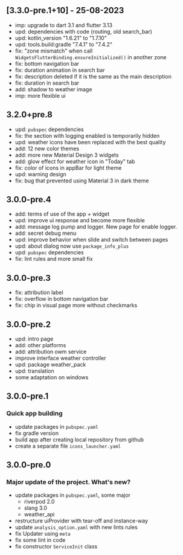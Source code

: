 ## [3.3.0-pre.1+10] - 25-08-2023
- imp: upgrade to dart 3.1 and flutter 3.13
- upd: dependencies with code (routing, old search_bar)
- upd: kotlin_version "1.6.21" to "1.7.10"
- upd: tools.build:gradle "7.4.1" to "7.4.2"
- fix: "zone mismatch" when call `WidgetsFlutterBinding.ensureInitialized()` in another zone
- fix: bottom navigation bar
- fix: duration animation in search bar
- fix: description deleted if it is the same as the main description
- fix: duration in search bar
- add: shadow to weather image
- imp: more flexible ui

## 3.2.0+pre.8
* upd: `pubspec` dependencies
* fix: the section with logging enabled is temporarily hidden
* upd: weather icons have been replaced with the best quality
* add: 12 new color themes 
* add: more new Material Design 3 widgets 
* add: glow effect for weather icon in "Today" tab 
* fix: color of icons in appBar for light theme 
* upd: warning design 
* fix: bug that prevented using Material 3 in dark theme

## 3.0.0-pre.4

* add: terms of use of the app + widget
* upd: improve ui response and become more flexible
* add: message log pump and logger. New page for enable logger.
* add: secret debug menu
* upd: improve behavior when slide and switch between pages
* upd: about dialog now use `package_info_plus`
* upd: `pubspec` dependencies
* fix: lint rules and more small fix

## 3.0.0-pre.3

* fix: attribution label
* fix: overflow in bottom navigation bar
* fix: chip in visual page more without checkmarks

## 3.0.0-pre.2

* upd: intro page
* add: other platforms
* add: attribution owm service
* improve interface weather controller
* upd: package weather_pack
* upd: translation
* some adaptation on windows

## 3.0.0-pre.1

### Quick app building

* update packages in `pubspec.yaml`
* fix gradle version
* build app after creating local repository from github
* create a separate file `icons_launcher.yaml`

## 3.0.0-pre.0

### Major update of the project. What's new?

* update packages in `pubspec.yaml`, some major
  * riverpod 2.0
  * slang 3.0
  * weather_api
* restructure uiProvider with tear-off and instance-way
* update `analysis_option.yaml` with new lints rules
* fix Updater using `meta`
* fix some lint in code
* fix constructor `ServiceInit` class
